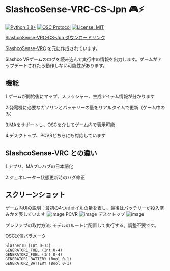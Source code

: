 # SlashcoSense-VRC-CS-Jpn 🎮⚡

[![Python 3.8+](https://img.shields.io/badge/python-3.8+-blue.svg)](https://www.python.org/)
[![OSC Protocol](https://img.shields.io/badge/OSC-Rug.OSC-brightgreen)](https://www.nuget.org/packages/Rug.Osc)
[![License: MIT](https://img.shields.io/badge/License-MIT-yellow.svg)](https://opensource.org/licenses/MIT)

[SlashcoSense-VRC-CS-Jpn ダウンロードリンク](https://github.com/zgraPTR/SlashcoSense-VRC-CS-Jpn/releases/tag/v1.0.1)

[SlashcoSense-VRC](https://github.com/arcxingye/SlashcoSense-VRC) を元に作成されています。

Slashco VRゲームのログを読み込んで実行中の情報を出力します。ゲームがアップデートされたら動作しない可能性があります。


## 機能

1.ゲームが開始後にマップ、スラッシャー、生成アイテム情報が分かります

2.発電機に必要なガソリンとバッテリーの量をリアルタイムで更新（ゲーム中のみ）

3.MAをサポートし、OSCを介してゲーム内で表示可能

4.デスクトップ、PCVRどちらにも対応しています


## SlashcoSense-VRC との違い

1.アプリ、MAプレハブの日本語化

2.ジェネレーター状態更新時のバグ修正



## スクリーンショット
ゲーム内UIの説明：最初の4つはオイルの量を表し、最後はバッテリーが投入済みかを表しています
![image](https://github.com/user-attachments/assets/85a33ff6-2aa8-40d1-8595-b324f456f972)
PCVR
![image](https://github.com/user-attachments/assets/15b90e73-3fc4-4116-aeec-bc866341ecf4)
デスクトップ
![image](https://github.com/user-attachments/assets/f8def42e-3877-40aa-9df3-12fe3a715030)


プレファブの取付方法: モデルのルートに配置して実行する。調整不要です。

OSC送信パラメータ
```
SlasherID (Int 0-13)
GENERATOR1_FUEL (Int 0-4)
GENERATOR2_FUEL (Int 0-4)
GENERATOR1_BATTERY (Bool 0-1)
GENERATOR2_BATTERY (Bool 0-1)
```
